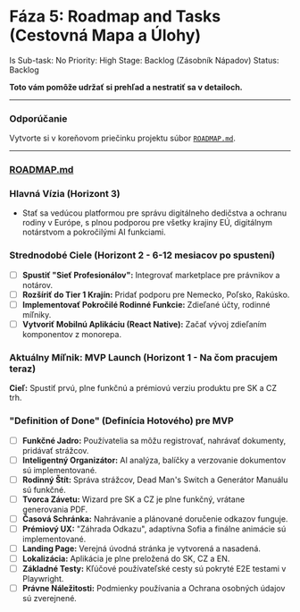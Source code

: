 # Fáza 5: Roadmap and Tasks (Cestovná Mapa a Úlohy)

Is Sub-task: No
Priority: High
Stage: Backlog (Zásobník Nápadov)
Status: Backlog

**Toto vám pomôže udržať si prehľad a nestratiť sa v detailoch.**

---

### Odporúčanie

Vytvorte si v koreňovom priečinku projektu súbor [`ROADMAP.md`](http://ROADMAP.md).

---

### [ROADMAP.md](http://ROADMAP.md)

### Hlavná Vízia (Horizont 3)

- Stať sa vedúcou platformou pre správu digitálneho dedičstva a ochranu rodiny v Európe, s plnou podporou pre všetky krajiny EÚ, digitálnym notárstvom a pokročilými AI funkciami.

### Strednodobé Ciele (Horizont 2 - 6-12 mesiacov po spustení)

- [ ]  **Spustiť "Sieť Profesionálov":** Integrovať marketplace pre právnikov a notárov.
- [ ]  **Rozšíriť do Tier 1 Krajín:** Pridať podporu pre Nemecko, Poľsko, Rakúsko.
- [ ]  **Implementovať Pokročilé Rodinné Funkcie:** Zdieľané účty, rodinné míľniky.
- [ ]  **Vytvoriť Mobilnú Aplikáciu (React Native):** Začať vývoj zdieľaním komponentov z monorepa.

### Aktuálny Míľnik: MVP Launch (Horizont 1 - Na čom pracujem teraz)

**Cieľ:** Spustiť prvú, plne funkčnú a prémiovú verziu produktu pre SK a CZ trh.

### "Definition of Done" (Definícia Hotového) pre MVP

- [ ]  **Funkčné Jadro:** Používatelia sa môžu registrovať, nahrávať dokumenty, pridávať strážcov.
- [ ]  **Inteligentný Organizátor:** AI analýza, balíčky a verzovanie dokumentov sú implementované.
- [ ]  **Rodinný Štít:** Správa strážcov, Dead Man's Switch a Generátor Manuálu sú funkčné.
- [ ]  **Tvorca Závetu:** Wizard pre SK a CZ je plne funkčný, vrátane generovania PDF.
- [ ]  **Časová Schránka:** Nahrávanie a plánované doručenie odkazov funguje.
- [ ]  **Prémiový UX:** "Záhrada Odkazu", adaptívna Sofia a finálne animácie sú implementované.
- [ ]  **Landing Page:** Verejná úvodná stránka je vytvorená a nasadená.
- [ ]  **Lokalizácia:** Aplikácia je plne preložená do SK, CZ a EN.
- [ ]  **Základné Testy:** Kľúčové používateľské cesty sú pokryté E2E testami v Playwright.
- [ ]  **Právne Náležitosti:** Podmienky používania a Ochrana osobných údajov sú zverejnené.